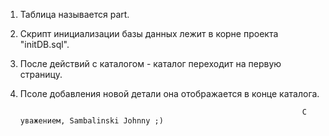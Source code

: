 1. Таблица называется part.
2. Скрипт инициализации базы данных лежит в корне проекта "initDB.sql".
3. После действий с каталогом - каталог переходит на первую страницу.
4. Псоле добавления новой детали она отображается в конце каталога.
																	  
																	  С уважением, Sambalinski Johnny ;)
